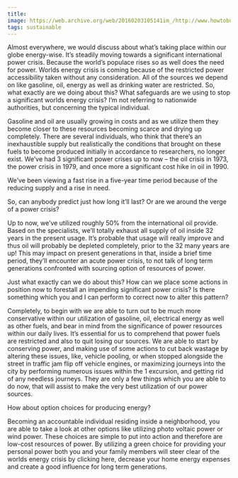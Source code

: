 ```yaml
---
title: 
image: https://web.archive.org/web/20160203105141im_/http://www.howtobuildsolarpanels.com/wp-content/uploads/2015/03/world-energy.jpg
tags: sustainable
---
```


Almost everywhere, we would discuss about what’s taking place within our globe energy-wise. It’s steadily moving towards a significant international power crisis. Because the world’s populace rises so as well does the need for power. Worlds energy crisis is coming because of the restricted power accessibility taken without any consideration. All of the sources we depend on like gasoline, oil, energy as well as drinking water are restricted. So, what exactly are we doing about this? What safeguards are we using to stop a significant worlds energy crisis? I’m not referring to nationwide authorities, but concerning the typical individual.

Gasoline and oil are usually growing in costs and as we utilize them they become closer to these resources becoming scarce and drying up completely. There are several individuals, who think that there’s an inexhaustible supply but realistically the conditions that brought on these fuels to become produced initially in accordance to researchers, no longer exist. We’ve had 3 significant power crises up to now – the oil crisis in 1973, the power crisis in 1979, and once more a significant cost hike in oil in 1990.

We’ve been viewing a fast rise in a five-year time period because of the reducing supply and a rise in need.

So, can anybody predict just how long it’ll last? Or are we around the verge of a power crisis?

Up to now, we’ve utilized roughly 50% from the international oil provide. Based on the specialists, we’ll totally exhaust all supply of oil inside 32 years in the present usage. It’s probable that usage will really improve and thus oil will probably be depleted completely, prior to the 32 many years are up! This may impact on present generations in that, inside a brief time period, they’ll encounter an acute power crisis, to not talk of long term generations confronted with sourcing option of resources of power.

Just what exactly can we do about this? How can we place some actions in position now to forestall an impending significant power crisis? Is there something which you and I can perform to correct now to alter this pattern?

Completely, to begin with we are able to turn out to be much more conservative within our utilization of gasoline, oil, electrical energy as well as other fuels, and bear in mind from the significance of power resources within our daily lives. It’s essential for us to comprehend that power fuels are restricted and also to quit losing our sources. We are able to start by conserving power, and making use of some actions to cut back wastage by altering these issues, like, vehicle pooling, or when stopped alongside the street in traffic jam flip off vehicle engines, or maximizing journeys into the city by performing numerous issues within the 1 excursion, and getting rid of any needless journeys. They are only a few things which you are able to do now, that will assist to make the very best utilization of our power sources.

How about option choices for producing energy?

Becoming an accountable individual residing inside a neighborhood, you are able to take a look at other options like utilizing photo voltaic power or wind power. These choices are simple to put into action and therefore are low-cost resources of power. By utilizing a green choice for providing your personal power both you and your family members will steer clear of the worlds energy crisis by clicking here, decrease your home energy expenses and create a good influence for long term generations.

